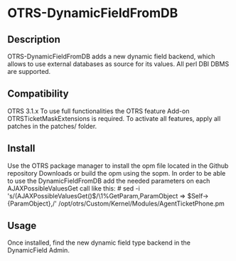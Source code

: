 OTRS-DynamicFieldFromDB
=======================


Description
-----------
OTRS-DynamicFieldFromDB adds a new dynamic field backend, which allows to use external databases as source for its values. All perl DBI DBMS are supported. 


Compatibility
-------------
OTRS 3.1.x
To use full functionalities the OTRS feature Add-on OTRSTicketMaskExtensions is required. To activate all features, apply all patches in the patches/ folder. 


Install
-------
Use the OTRS package manager to install the opm file located in the Github repository Downloads or build the opm using the sopm.
In order to be able to use the DynamicFieldFromDB add the needed parameters on each AJAXPossibleValuesGet call like this:
\# sed -i 's/\(AJAXPossibleValuesGet(\)$/\1%GetParam,ParamObject => \$Self->{ParamObject},/' /opt/otrs/Custom/Kernel/Modules/AgentTicketPhone.pm


Usage
-----
Once installed, find the new dynamic field type backend in the DynamicField Admin.



